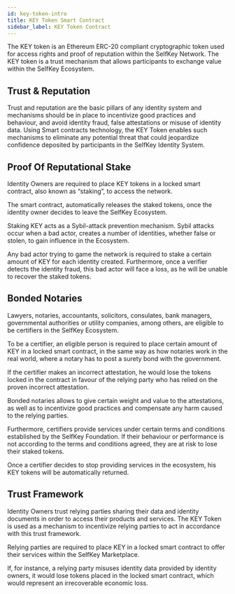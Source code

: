 ```yaml
---
id: key-token-intro
title: KEY Token Smart Contract
sidebar_label: KEY Token Contract
---
```


The KEY token is an Ethereum ERC-20 compliant cryptographic token used for access rights and proof of reputation within the SelfKey Network. The KEY token is a trust mechanism that allows participants to exchange value within the SelfKey Ecosystem.

## Trust & Reputation
Trust and reputation are the basic pillars of any identity system and mechanisms should be in place to incentivize good practices and behaviour, and avoid identity fraud, false attestations or misuse of identity data. Using Smart contracts technology, the KEY Token enables such mechanisms to eliminate any potential threat that could jeopardize confidence deposited by participants in the SelfKey Identity System.

## Proof Of Reputational Stake
Identity Owners are required to place KEY tokens in a locked smart contract, also known as “staking”, to access the network.

The smart contract, automatically releases the staked tokens, once the identity owner decides to leave the SelfKey Ecosystem.

Staking KEY acts as a Sybil-attack prevention mechanism. Sybil attacks occur when a bad actor, creates a number of identities, whether false or stolen, to gain influence in the Ecosystem.

Any bad actor trying to game the network is required to stake a certain amount of KEY for each identity created. Furthermore, once a verifier detects the identity fraud, this bad actor will face a loss, as he will be unable to recover the staked tokens.

## Bonded Notaries
Lawyers, notaries, accountants, solicitors, consulates, bank managers, governmental authorities or utility companies, among others, are eligible to be certifiers in the SelfKey Ecosystem.

To be a certifier, an eligible person is required to place certain amount of KEY in a locked smart contract, in the same way as how notaries work in the real world, where a notary has to post a surety bond with the government.

If the certifier makes an incorrect attestation, he would lose the tokens locked in the contract in favour of the relying party who has relied on the proven incorrect attestation.

Bonded notaries allows to give certain weight and value to the attestations, as well as to incentivize good practices and compensate any harm caused to the relying parties.

Furthermore, certifiers provide services under certain terms and conditions established by the SelfKey Foundation. If their behaviour or performance is not according to the terms and conditions agreed, they are at risk to lose their staked tokens.

Once a certifier decides to stop providing services in the ecosystem, his KEY tokens will be automatically returned.

## Trust Framework
Identity Owners trust relying parties sharing their data and identity documents in order to access their products and services. The KEY Token is used as a mechanism to incentivize relying parties to act in accordance with this trust framework.

Relying parties are required to place KEY in a locked smart contract to offer their services within the SelfKey Marketplace.

If, for instance, a relying party misuses identity data  provided by identity owners, it would lose tokens placed in the locked smart contract, which would represent an irrecoverable economic loss.
